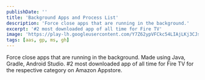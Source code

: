 ```yaml
---
publishDate: ''
title: 'Background Apps and Process List'
description: 'Force close apps that are running in the background.'
excerpt: '#2 most downloaded app of all time for Fire TV'
image: 'https://play-lh.googleusercontent.com/Y7Z62ypVFCkc54LIAjLKj3CJsdtePxntHsu84zkXNg1WP5usdthkzAT1-i4wjoqx_Ro'
tags: [aas, gp, ms, gh]
---
```


Force close apps that are running in the background. Made using Java, Gradle, Android Studio. #2 most downloaded app of all time for Fire TV for the respective category on Amazon Appstore.